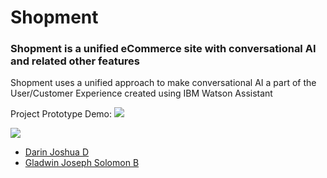 # Shopment

### Shopment is a unified eCommerce site with conversational AI and related other features

Shopment uses a unified approach to make conversational AI a part of the User/Customer Experience created using IBM Watson Assistant

Project Prototype Demo: <a href="https://shopment.herokuapp.com/"><img src="https://img.shields.io/badge/Deployment-view%20now-blue"></a>

<a href="#"><img src="https://img.shields.io/badge/Contributors-2-brightgreen"></a>

<ul><li><a href="https://github.com/DarinJoshua-dev">Darin Joshua D</a>

<li><a href="https://github.com/GladwinJosephSolomon">Gladwin Joseph Solomon B</a></ul>
